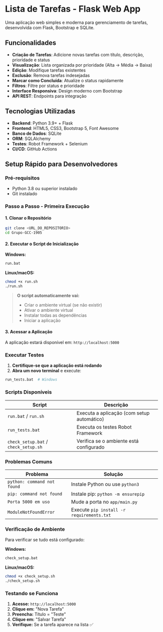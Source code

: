 # Lista de Tarefas - Flask Web App

Uma aplicação web simples e moderna para gerenciamento de tarefas, desenvolvida com Flask, Bootstrap e SQLite.

## Funcionalidades

- **Criação de Tarefas**: Adicione novas tarefas com título, descrição, prioridade e status
- **Visualização**: Lista organizada por prioridade (Alta → Média → Baixa)
- **Edição**: Modifique tarefas existentes
- **Exclusão**: Remova tarefas indesejadas
- **Marcar como Concluída**: Atualize o status rapidamente
- **Filtros**: Filtre por status e prioridade
- **Interface Responsiva**: Design moderno com Bootstrap
- **API REST**: Endpoints para integração

## Tecnologias Utilizadas

- **Backend**: Python 3.9+ + Flask
- **Frontend**: HTML5, CSS3, Bootstrap 5, Font Awesome
- **Banco de Dados**: SQLite
- **ORM**: SQLAlchemy
- **Testes**: Robot Framework + Selenium
- **CI/CD**: GitHub Actions

## Setup Rápido para Desenvolvedores

### Pré-requisitos
- Python 3.8 ou superior instalado
- Git instalado

### Passo a Passo - Primeira Execução

#### 1. Clonar o Repositório
```bash
git clone <URL_DO_REPOSITORIO>
cd Grupo-GCC-1905
```

#### 2. Executar o Script de Inicialização

**Windows:**
```bash
run.bat
```

**Linux/macOS:**
```bash
chmod +x run.sh
./run.sh
```

> **O script automaticamente vai:**
> - Criar o ambiente virtual (se não existir)
> - Ativar o ambiente virtual
> - Instalar todas as dependências
> - Iniciar a aplicação

#### 3. Acessar a Aplicação

A aplicação estará disponível em: `http://localhost:5000`

### Executar Testes

1. **Certifique-se que a aplicação está rodando**
2. **Abra um novo terminal** e execute:

```bash
run_tests.bat  # Windows
```

### Scripts Disponíveis

| Script | Descrição |
|--------|-----------|
| `run.bat` / `run.sh` | Executa a aplicação (com setup automático) |
| `run_tests.bat` | Executa os testes Robot Framework |
| `check_setup.bat` / `check_setup.sh` | Verifica se o ambiente está configurado |

### Problemas Comuns

| Problema | Solução |
|----------|---------|
| `python: command not found` | Instale Python ou use `python3` |
| `pip: command not found` | Instale pip: `python -m ensurepip` |
| `Porta 5000 em uso` | Mude a porta no `app/main.py` |
| `ModuleNotFoundError` | Execute `pip install -r requirements.txt` |

### Verificação de Ambiente

Para verificar se tudo está configurado:

**Windows:**
```bash
check_setup.bat
```

**Linux/macOS:**
```bash
chmod +x check_setup.sh
./check_setup.sh
```

### Testando se Funciona

1. **Acesse:** `http://localhost:5000`
2. **Clique em:** "Nova Tarefa"
3. **Preencha:** Título = "Teste"
4. **Clique em:** "Salvar Tarefa"
5. **Verifique:** Se a tarefa aparece na lista ✅
